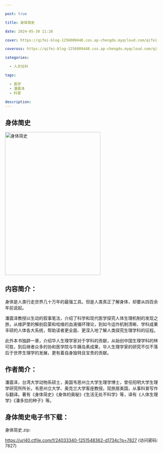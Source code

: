 ```yaml
---

post: true

title: 身体简史

date: 2024-05-30 11:28

cover: https://qifei-blog-1256009448.cos.ap-chengdu.myqcloud.com/qifei-blog/s33869569.jpg

coveross: https://qifei-blog-1256009448.cos.ap-chengdu.myqcloud.com/qifei-blog/s33869569.jpg

categories:

  - 人文社科

tags:

  - 医学
  - 潘震泽
  - 科普

description:
---
```


## 身体简史

<img alt="身体简史" class="aligncenter loading" data-was-processed="true" decoding="async" fetchpriority="high" height="471" src="https://qifei-blog-1256009448.cos.ap-chengdu.myqcloud.com/qifei-blog/s33869569.jpg" style="cursor: zoom-in;" width="314"/>

## 内容简介：

身体是人类行走世界几十万年的最强工具。但是人类真正了解身体，却要从四百余年前说起。

潘震泽教授以生动的叙事笔法，介绍了科学和现代医学探究人体生理机制的发现之旅，从维萨里的解剖启蒙和哈维的血液循环理论，到如今运作机制清晰、学科成果丰硕的人体各大系统，帮助读者更全面、更深入地了解人类探究生理学科的征程。

此外本书独辟一章，介绍华人生理学家对于学科的贡献，从始创中国生理学科的林可胜，到后继者众多的协和医学院与牛胰岛素成果，华人生理学家的研究不仅不落后于世界生理学的发展，更有着自身独特且宝贵的贡献。

## 作者简介：

潘震泽，台湾大学动物系硕士，美国韦恩州立大学生理学博士，曾任阳明大学生理学研究所所长，韦恩州立大学、奥克兰大学客座教授。现旅居美国，从事科普写作与翻译。著有《身体简史》《身体的奥秘》《生活无处不科学》等，译有《人体生理学》《潘多拉的种子》等。

## 身体简史电子书下载：

身体简史.zip: 

https://url40.ctfile.com/f/24033340-1251548362-d1734c?p=7827 (访问密码: 7827)
